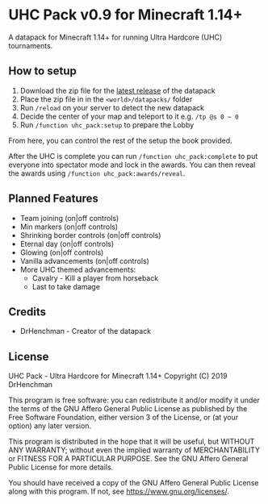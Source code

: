 # UHC Pack v0.9 for Minecraft 1.14+

A datapack for Minecraft 1.14+ for running Ultra Hardcore (UHC) tournaments.

## How to setup

1. Download the zip file for the [latest release](https://github.com/DrHenchman/uhc-pack/releases/download/v0.9/uhc-pack.zip) of the datapack
2. Place the zip file in in the `<world>/datapacks/` folder
3. Run `/reload` on your server to detect the new datapack
4. Decide the center of your map and teleport to it e.g. `/tp @s 0 ~ 0`
5. Run `/function uhc_pack:setup` to prepare the Lobby

From here, you can control the rest of the setup the book provided.

After the UHC is complete you can run `/function uhc_pack:complete` to put
everyone into spectator mode and lock in the awards. You can then reveal
the awards using `/function uhc_pack:awards/reveal`.

## Planned Features

* Team joining (on|off controls)
* Min markers (on|off controls)
* Shrinking border controls (on|off controls)
* Eternal day (on|off controls)
* Glowing (on|off controls)
* Vanilla advancements (on|off controls)
* More UHC themed advancements:
    * Cavalry - Kill a player from horseback
    * Last to take damage

## Credits

* DrHenchman - Creator of the datapack

## License

UHC Pack - Ultra Hardcore for Minecraft 1.14+
Copyright (C) 2019  DrHenchman

This program is free software: you can redistribute it and/or modify
it under the terms of the GNU Affero General Public License as published by
the Free Software Foundation, either version 3 of the License, or
(at your option) any later version.

This program is distributed in the hope that it will be useful,
but WITHOUT ANY WARRANTY; without even the implied warranty of
MERCHANTABILITY or FITNESS FOR A PARTICULAR PURPOSE.  See the
GNU Affero General Public License for more details.

You should have received a copy of the GNU Affero General Public License
along with this program.  If not, see <https://www.gnu.org/licenses/>.

